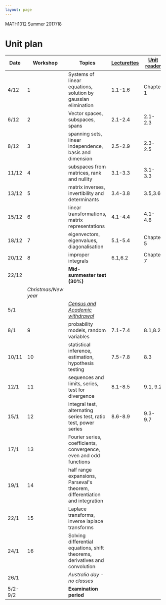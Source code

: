 ```yaml
---
layout: page
---
```


[census]:https://ipoint.uwa.edu.au/app/answers/detail/a_id/187/related/1
[Lecturettes]:MATH1012_lectures.html
[Unit reader]:https://lms.uwa.edu.au/bbcswebdav/courses/MATH1012_TS-SUMM-B_2018/notes/MATH1012_Reader.pdf

MATH1012 Summer 2017/18 
# Unit plan

Date | Workshop | Topics | [Lecturettes] | [Unit reader]
--- | --- | --- |--- |--- 
4/12|1| Systems of linear equations, solution by gaussian elimination|1.1-1.6| Chapter 1|
6/12|2| Vector spaces, subspaces, spans|2.1-2.4| 2.1-2.3
8/12|3| spanning sets, linear independence, basis and dimension | 2.5-2.9| 2.3-2.5
11/12|4| subspaces from matrices, rank and nullity|3.1-3.3|3.1-3.3
13/12|5| matrix inverses, invertibility and determinants| 3.4-3.8| 3.5,3.6
15/12|6| linear transformations, matrix representations|4.1-4.4|4.1-4.6
18/12|7| eigenvectors, eigenvalues, diagonalisation|5.1-5.4|Chapter 5
20/12|8| improper integrals|6.1,6.2| Chapter 7
22/12|| **Mid-summester test (30%)**
 || _Christmas/New year_|
5/1||[*Census and Academic withdrawal*][census]
8/1|9| probability models, random variables| 7.1-7.4| 8.1,8.2
10/11|10| statistical inference, estimation, hypothesis testing|7.5-7.8| 8.3
12/1|11| sequences and limits, series, test for divergence |8.1-8.5 |9.1, 9.2
15/1|12| integral test, alternating series test, ratio test, power series |8.6-8.9| 9.3-9.7
17/1|13| Fourier series, coefficients, convergence, even and odd functions
19/1|14| half range expansions, Parseval's theorem, differentiation and integration
22/1|15| Laplace transforms, inverse laplace transforms
24/1|16| Solving differential equations, shift theorems, derivatives and convolution
26/1|| *Australia day - no classes*
5/2-9/2||**Examination period**


